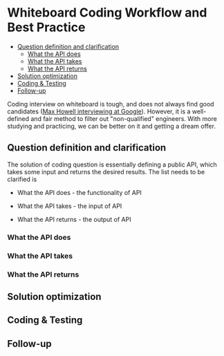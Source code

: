 # Whiteboard Coding Workflow and Best Practice

<!-- MarkdownTOC -->
- [Question definition and clarification](#question-definition-and-clarification)
  - [What the API does](#what-the-api-does)
  - [What the API takes](#what-the-api-takes)
  - [What the API returns](#what-the-api-returns)
- [Solution optimization](#solution-optimization)
- [Coding & Testing](#coding-&-testing)
- [Follow-up](#follow-up)
<!-- /MarkdownTOC -->

Coding interview on whiteboard is tough, and does not always find good candidates ([Max Howell interviewing at Google](https://www.quora.com/Whats-the-logic-behind-Google-rejecting-Max-Howell-the-author-of-Homebrew-for-not-being-able-to-invert-a-binary-tree)). However, it is a well-defined and fair method to filter out "non-qualified" engineers. With more studying and practicing, we can be better on it and getting a dream offer.

## Question definition and clarification

The solution of coding question is essentially defining a public API, which takes some input and returns the desired results. The list needs to be clarified is

- What the API does - the functionality of API

- What the API takes - the input of API

- What the API returns - the output of API

### What the API does

### What the API takes

### What the API returns

## Solution optimization

## Coding & Testing

## Follow-up

